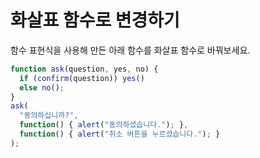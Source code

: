 # 화살표 함수로 변경하기

함수 표현식을 사용해 만든 아래 함수를 화살표 함수로 바꿔보세요.

```js run
function ask(question, yes, no) {
  if (confirm(question)) yes()
  else no();
}
ask(
  "동의하십니까?",
  function() { alert("동의하셨습니다."); },
  function() { alert("취소 버튼을 누르셨습니다."); }
);
```
